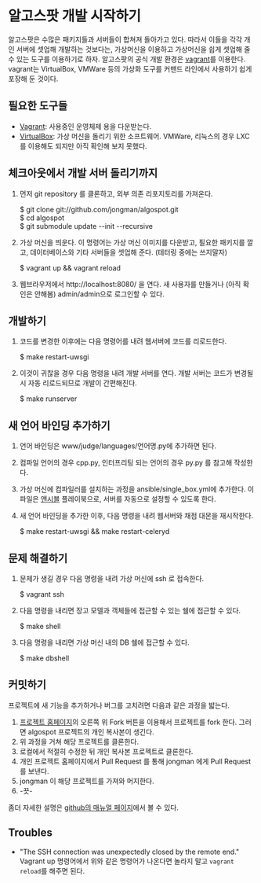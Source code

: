 
# 알고스팟 개발 시작하기

알고스팟은 수많은 패키지들과 서버들이 합쳐져 돌아가고 있다. 따라서 이들을 각각 개인 서버에 셋업해 개발하는 것보다는, 가상머신을 이용하고 가상머신을 쉽게 셋업해 줄 수 있는 도구를 이용하기로 하자. 알고스팟의 공식 개발 환경은 [vagrant](http://vagrantup.com)를 이용한다. vagrant는 VirtualBox, VMWare 등의 가상화 도구를 커맨드 라인에서 사용하기 쉽게 포장해 둔 것이다.

## 필요한 도구들

* [Vagrant](http://vagrantup.com): 사용중인 운영체제 용을 다운받는다.
* [VirtualBox](https://www.virtualbox.org/): 가상 머신을 돌리기 위한 소프트웨어. VMWare, 리눅스의 경우 LXC를 이용해도 되지만 아직 확인해 보지 못했다.

## 체크아웃에서 개발 서버 돌리기까지


1. 먼저 git repository 를 클론하고, 외부 의존 리포지토리를 가져온다.

	$ git clone git://github.com/jongman/algospot.git  
	$ cd algospot  
	$ git submodule update --init --recursive

1. 가상 머신을 띄운다. 이 명령어는 가상 머신 이미지를 다운받고, 필요한 패키지를 깔고, 데이터베이스와 기타 서버들을 셋업해 준다. (테터링 중에는 쓰지말자)

	$ vagrant up && vagrant reload

1. 웹브라우저에서 http://localhost:8080/ 을 연다. 새 사용자를 만들거나 (아직 확인은 안해봄) admin/admin으로 로그인할 수 있다.

## 개발하기

1. 코드를 변경한 이후에는 다음 명령어를 내려 웹서버에 코드를 리로드한다.

	$ make restart-uwsgi

1. 이것이 귀찮을 경우 다음 명령을 내려 개발 서버를 연다. 개발 서버는 코드가 변경될 시 자동 리로드되므로 개발이 간편해진다.

	$ make runserver

## 새 언어 바인딩 추가하기

1. 언어 바인딩은 www/judge/languages/언어명.py에 추가하면 된다.
1. 컴파일 언어의 경우 cpp.py, 인터프리팅 되는 언어의 경우 py.py 를 참고해 작성한다.
1. 가상 머신에 컴파일러를 설치하는 과정을 ansible/single_box.yml에 추가한다. 이 파일은 [앤시블](http://docs.ansible.com/) 플레이북으로, 서버를 자동으로 설정할 수 있도록 한다.
1. 새 언어 바인딩을 추가한 이후, 다음 명령을 내려 웹서버와 채점 대몬을 재시작한다.

	$ make restart-uwsgi && make restart-celeryd

## 문제 해결하기

1. 문제가 생길 경우 다음 명령을 내려 가상 머신에 ssh 로 접속한다.

	$ vagrant ssh

1. 다음 명령을 내리면 장고 모델과 객체들에 접근할 수 있는 쉘에 접근할 수 있다.

	$ make shell

1. 다음 명령을 내리면 가상 머신 내의 DB 쉘에 접근할 수 있다.

	$ make dbshell

## 커밋하기

프로젝트에 새 기능을 추가하거나 버그를 고치려면 다음과 같은 과정을 밟는다.

1. [프로젝트 홈페이지](https://github.com/jongman/algospot)의 오른쪽 위 Fork  버튼을 이용해서 프로젝트를 fork 한다. 그러면 algospot 프로젝트의 개인 복사본이 생긴다.
1. 위 과정을 거쳐 해당 프로젝트를 클론한다.
1. 로컬에서 적절히 수정한 뒤 개인 복사본 프로젝트로 클론한다.
1. 개인 프로젝트 홈페이지에서 Pull Request 를 통해 jongman 에게 Pull Request 를 보낸다.
1. jongman 이 해당 프로젝트를 가져와 머지한다.
1. -끗-

좀더 자세한 설명은 [github의 매뉴얼 페이지](http://help.github.com/send-pull-requests/)에서 볼 수 있다.

## Troubles

* "The SSH connection was unexpectedly closed by the remote end."
  Vagrant up 명령어에서 위와 같은 명령어가 나온다면 놀라지 말고 `vagrant reload`를 해주면 된다.
